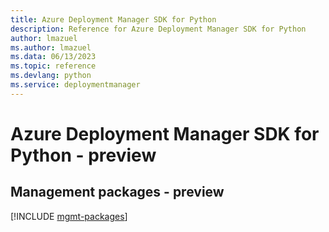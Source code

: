 ```yaml
---
title: Azure Deployment Manager SDK for Python
description: Reference for Azure Deployment Manager SDK for Python
author: lmazuel
ms.author: lmazuel
ms.data: 06/13/2023
ms.topic: reference
ms.devlang: python
ms.service: deploymentmanager
---
```

# Azure Deployment Manager SDK for Python - preview

## Management packages - preview
[!INCLUDE [mgmt-packages](deployment-manager-mgmt-index.md)]